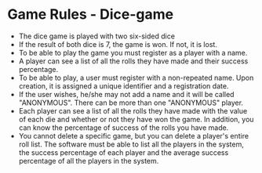 # Game Rules - Dice-game

+ The dice game is played with two six-sided dice
+ If the result of both dice is 7, the game is won. If not, it is lost.
+ To be able to play the game you must register as a player with a name.
+ A player can see a list of all the rolls they have made and their success percentage.
+ To be able to play, a user must register with a non-repeated name. Upon creation, it is assigned a unique identifier and a registration date.
+ If the user wishes, he/she may not add a name and it will be called "ANONYMOUS". There can be more than one "ANONYMOUS" player.
+ Each player can see a list of all the rolls they have made with the value of each die and whether or not they have won the game. In addition, you can know the percentage of success of the rolls you have made.
+ You cannot delete a specific game, but you can delete a player's entire roll list. The software must be able to list all the players in the system, the success percentage of each player and the average success percentage of all the players in the system.